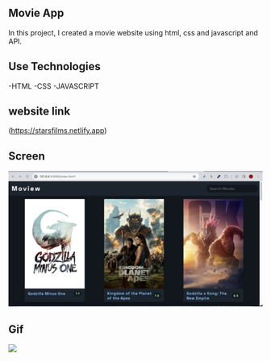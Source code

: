 ## Movie App
In this project, I created a movie website using html, css and javascript and API.
## Use Technologies
-HTML
-CSS
-JAVASCRIPT

## website link
(https://starsfilms.netlify.app)
## Screen
![](./images/movieapp.png)

## Gif
![](./images/movieapp.gif)